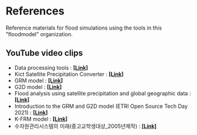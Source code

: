 # References
Reference materials for flood simulations using the tools in this "floodmodel" organization.

## YouTube video clips
- Data processing tools : [**[Link]**](https://www.youtube.com/watch?v=iC3Qa9iwcus&t=62s)  
- Kict Satellite Precipitation Converter : [**[Link]**](https://www.youtube.com/watch?v=E6YkLwmPDP4)  
- GRM model : [**[Link]**](https://www.youtube.com/watch?v=w9sBGezkPes)  
- G2D model : [**[Link]**](https://www.youtube.com/watch?v=lnXc0Z8PRyY)  
- Flood analysis using satellite precipitation and global geographic data : [**[Link]**](https://www.youtube.com/watch?v=Kh92vCsdMs4)  
- Introduction to the GRM and G2D model (ETRI Open Source Tech Day 2021) : [**[Link]**](https://www.youtube.com/watch?v=OFRqzLPlD2Q)   
- K-FRM model : [**[Link]**](https://www.youtube.com/watch?v=PzIEDj--56g) 
- 수자원관리시스템의 미래(중고교학생대상_2005년제작) : [**[Link]**](https://www.youtube.com/watch?v=PzIEDj--56g) 
